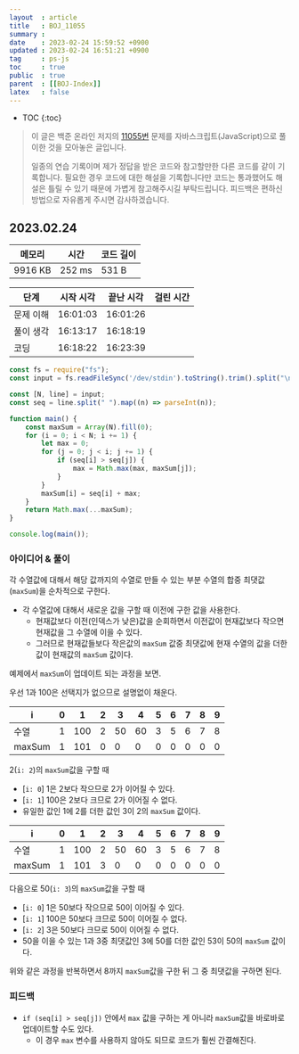 ```yaml
---
layout  : article
title   : BOJ_11055
summary : 
date    : 2023-02-24 15:59:52 +0900
updated : 2023-02-24 16:51:21 +0900
tag     : ps-js
toc     : true
public  : true
parent  : [[BOJ-Index]]
latex   : false
---
```

* TOC
{:toc}

> 이 글은 백준 온라인 저지의 [11055번](https://www.acmicpc.net/problem/11055) 문제를 자바스크립트(JavaScript)으로 풀이한 것을 모아놓은 글입니다.
>
> 일종의 연습 기록이며 제가 정답을 받은 코드와 참고할만한 다른 코드를 같이 기록합니다. 필요한 경우 코드에 대한 해설을 기록합니다만 코드는 통과했어도 해설은 틀릴 수 있기 때문에 가볍게 참고해주시길 부탁드립니다. 피드백은 편하신 방법으로 자유롭게 주시면 감사하겠습니다.

## 2023.02.24

| 메모리    | 시간   | 코드 길이 |
| --------- | ------ | --------- |
| 9916 KB   | 252 ms | 531 B     |

| 단계      | 시작 시각 | 끝난 시각 | 걸린 시간 |
| --------- | --------- | --------- | --------- |
| 문제 이해 | 16:01:03  | 16:01:26  |           |
| 풀이 생각 | 16:13:17  | 16:18:19  |           |
| 코딩      | 16:18:22  | 16:23:39  |           |

```js
const fs = require("fs");
const input = fs.readFileSync('/dev/stdin').toString().trim().split("\n");

const [N, line] = input;
const seq = line.split(" ").map((n) => parseInt(n));

function main() {
    const maxSum = Array(N).fill(0);
    for (i = 0; i < N; i += 1) {
        let max = 0;
        for (j = 0; j < i; j += 1) {
            if (seq[i] > seq[j]) {
                max = Math.max(max, maxSum[j]);
            }
        }
        maxSum[i] = seq[i] + max;
    }
    return Math.max(...maxSum);
}

console.log(main());
```

### 아이디어 & 풀이

 각 수열값에 대해서 해당 값까지의 수열로 만들 수 있는 부분 수열의 합중 최댓값(`maxSum`)을 순차적으로 구한다.

* 각 수열값에 대해서 새로운 값을 구할 때 이전에 구한 값을 사용한다.
    * 현재값보다 이전(인덱스가 낮은)값을 순회하면서 이전값이 현재값보다 작으면 현재값을 그 수열에 이을 수 있다.
    * 그러므로 현재값들보다 작은값의 `maxSum` 값중 최댓값에 현재 수열의 값을 더한 값이 현재값의 `maxSum` 값이다.

예제에서 `maxSum`이 업데이트 되는 과정을 보면.

우선 1과 100은 선택지가 없으므로 설명없이 채운다.

| i      | 0 | 1   | 2 | 3  | 4  | 5 | 6 | 7 | 8 | 9 |
|--------|---|-----|---|----|----|---|---|---|---|---|
| 수열   | 1 | 100 | 2 | 50 | 60 | 3 | 5 | 6 | 7 | 8 |
| maxSum | 1 | 101 | 0 | 0  | 0  | 0 | 0 | 0 | 0 | 0 |

2(`i: 2`)의 `maxSum`값을 구할 때

* [`i: 0`] 1은 2보다 작으므로 2가 이어질 수 있다.
* [`i: 1`] 100은 2보다 크므로 2가 이어질 수 없다.
* 유일한 값인 1에 2를 더한 값인 3이 2의 `maxSum` 값이다.

| i      | 0 | 1   | 2 | 3  | 4  | 5 | 6 | 7 | 8 | 9 |
|--------|---|-----|---|----|----|---|---|---|---|---|
| 수열   | 1 | 100 | 2 | 50 | 60 | 3 | 5 | 6 | 7 | 8 |
| maxSum | 1 | 101 | 3 | 0  | 0  | 0 | 0 | 0 | 0 | 0 |

다음으로 50(`i: 3`)의 `maxSum`값을 구할 때

* [`i: 0`] 1은 50보다 작으므로 50이 이어질 수 있다.
* [`i: 1`] 100은 50보다 크므로 50이 이어질 수 없다.
* [`i: 2`] 3은 50보다 크므로 50이 이어질 수 없다.
* 50을 이을 수 있는 1과 3중 최댓값인 3에 50를 더한 값인 53이 50의 `maxSum` 값이다.

위와 같은 과정을 반복하면서 8까지 `maxSum`값을 구한 뒤 그 중 최댓값을 구하면 된다.

### 피드백

* `if (seq[i] > seq[j])` 안에서 `max` 값을 구하는 게 아니라 `maxSum`값을 바로바로 업데이트할 수도 있다.
    * 이 경우 `max` 변수를 사용하지 않아도 되므로 코드가 훨씬 간결해진다.
